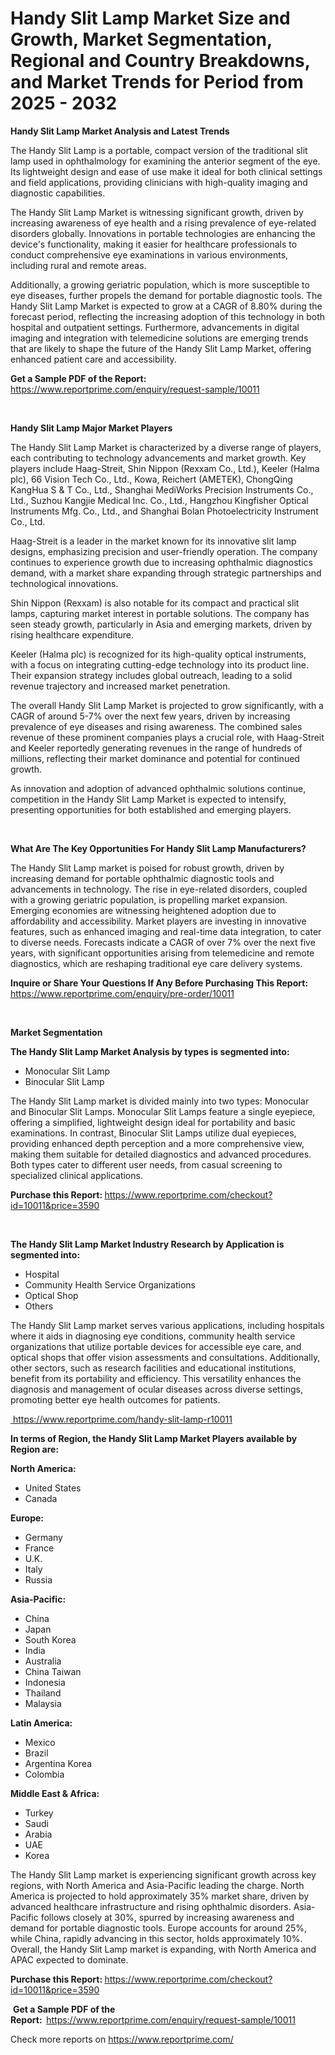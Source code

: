 <p><h1>Handy Slit Lamp Market Size and Growth, Market Segmentation, Regional and Country Breakdowns, and Market Trends for Period from 2025 -  2032</h1></p><p><strong>Handy Slit Lamp Market Analysis and Latest Trends</strong></p>
<p><p>The Handy Slit Lamp is a portable, compact version of the traditional slit lamp used in ophthalmology for examining the anterior segment of the eye. Its lightweight design and ease of use make it ideal for both clinical settings and field applications, providing clinicians with high-quality imaging and diagnostic capabilities. </p><p>The Handy Slit Lamp Market is witnessing significant growth, driven by increasing awareness of eye health and a rising prevalence of eye-related disorders globally. Innovations in portable technologies are enhancing the device's functionality, making it easier for healthcare professionals to conduct comprehensive eye examinations in various environments, including rural and remote areas. </p><p>Additionally, a growing geriatric population, which is more susceptible to eye diseases, further propels the demand for portable diagnostic tools. The Handy Slit Lamp Market is expected to grow at a CAGR of 8.80% during the forecast period, reflecting the increasing adoption of this technology in both hospital and outpatient settings. Furthermore, advancements in digital imaging and integration with telemedicine solutions are emerging trends that are likely to shape the future of the Handy Slit Lamp Market, offering enhanced patient care and accessibility.</p></p>
<p><strong>Get a Sample PDF of the Report:&nbsp;</strong> <a href="https://www.reportprime.com/enquiry/request-sample/10011?utm_campaign=2304&utm_medium=2&utm_source=Github&utm_content=ia&utm_term=20032025&utm_id=handy-slit-lamp">https://www.reportprime.com/enquiry/request-sample/10011</a></p>
<p>&nbsp;</p>
<p><strong>Handy Slit Lamp Major Market Players</strong></p>
<p><p>The Handy Slit Lamp Market is characterized by a diverse range of players, each contributing to technology advancements and market growth. Key players include Haag-Streit, Shin Nippon (Rexxam Co., Ltd.), Keeler (Halma plc), 66 Vision Tech Co., Ltd., Kowa, Reichert (AMETEK), ChongQing KangHua S & T Co., Ltd., Shanghai MediWorks Precision Instruments Co., Ltd., Suzhou Kangjie Medical Inc. Co., Ltd., Hangzhou Kingfisher Optical Instruments Mfg. Co., Ltd., and Shanghai Bolan Photoelectricity Instrument Co., Ltd.</p><p>Haag-Streit is a leader in the market known for its innovative slit lamp designs, emphasizing precision and user-friendly operation. The company continues to experience growth due to increasing ophthalmic diagnostics demand, with a market share expanding through strategic partnerships and technological innovations.</p><p>Shin Nippon (Rexxam) is also notable for its compact and practical slit lamps, capturing market interest in portable solutions. The company has seen steady growth, particularly in Asia and emerging markets, driven by rising healthcare expenditure.</p><p>Keeler (Halma plc) is recognized for its high-quality optical instruments, with a focus on integrating cutting-edge technology into its product line. Their expansion strategy includes global outreach, leading to a solid revenue trajectory and increased market penetration.</p><p>The overall Handy Slit Lamp Market is projected to grow significantly, with a CAGR of around 5-7% over the next few years, driven by increasing prevalence of eye diseases and rising awareness. The combined sales revenue of these prominent companies plays a crucial role, with Haag-Streit and Keeler reportedly generating revenues in the range of hundreds of millions, reflecting their market dominance and potential for continued growth. </p><p>As innovation and adoption of advanced ophthalmic solutions continue, competition in the Handy Slit Lamp Market is expected to intensify, presenting opportunities for both established and emerging players.</p></p>
<p>&nbsp;</p>
<p><strong>What Are The Key Opportunities For Handy Slit Lamp Manufacturers?</strong></p>
<p><p>The Handy Slit Lamp market is poised for robust growth, driven by increasing demand for portable ophthalmic diagnostic tools and advancements in technology. The rise in eye-related disorders, coupled with a growing geriatric population, is propelling market expansion. Emerging economies are witnessing heightened adoption due to affordability and accessibility. Market players are investing in innovative features, such as enhanced imaging and real-time data integration, to cater to diverse needs. Forecasts indicate a CAGR of over 7% over the next five years, with significant opportunities arising from telemedicine and remote diagnostics, which are reshaping traditional eye care delivery systems.</p></p>
<p><strong>Inquire or Share Your Questions If Any Before Purchasing This Report:</strong> <a href="https://www.reportprime.com/enquiry/pre-order/10011?utm_campaign=2304&utm_medium=2&utm_source=Github&utm_content=ia&utm_term=20032025&utm_id=handy-slit-lamp">https://www.reportprime.com/enquiry/pre-order/10011</a></p>
<p>&nbsp;</p>
<p><strong>Market Segmentation</strong></p>
<p><strong>The Handy Slit Lamp Market Analysis by types is segmented into:</strong></p>
<p><ul><li>Monocular Slit Lamp</li><li>Binocular Slit Lamp</li></ul></p>
<p><p>The Handy Slit Lamp market is divided mainly into two types: Monocular and Binocular Slit Lamps. Monocular Slit Lamps feature a single eyepiece, offering a simplified, lightweight design ideal for portability and basic examinations. In contrast, Binocular Slit Lamps utilize dual eyepieces, providing enhanced depth perception and a more comprehensive view, making them suitable for detailed diagnostics and advanced procedures. Both types cater to different user needs, from casual screening to specialized clinical applications.</p></p>
<p><strong>Purchase this Report:&nbsp;</strong><a href="https://www.reportprime.com/checkout?id=10011&price=3590&utm_campaign=2304&utm_medium=2&utm_source=Github&utm_content=ia&utm_term=20032025&utm_id=handy-slit-lamp">https://www.reportprime.com/checkout?id=10011&price=3590</a></p>
<p>&nbsp;</p>
<p><strong>The Handy Slit Lamp Market Industry Research by Application is segmented into:</strong></p>
<p><ul><li>Hospital</li><li>Community Health Service Organizations</li><li>Optical Shop</li><li>Others</li></ul></p>
<p><p>The Handy Slit Lamp market serves various applications, including hospitals where it aids in diagnosing eye conditions, community health service organizations that utilize portable devices for accessible eye care, and optical shops that offer vision assessments and consultations. Additionally, other sectors, such as research facilities and educational institutions, benefit from its portability and efficiency. This versatility enhances the diagnosis and management of ocular diseases across diverse settings, promoting better eye health outcomes for patients.</p></p>
<p><a href="https://www.reportprime.com/handy-slit-lamp-r10011?utm_campaign=2304&utm_medium=2&utm_source=Github&utm_content=ia&utm_term=20032025&utm_id=handy-slit-lamp">&nbsp;https://www.reportprime.com/handy-slit-lamp-r10011</a></p>
<p><strong>In terms of Region, the Handy Slit Lamp Market Players available by Region are:</strong></p>
<p>
    <p> <strong> North America: </strong>
        <ul>
            <li>United States</li>
            <li>Canada</li>
        </ul>
        </p> 
    <p> <strong> Europe: </strong>
        <ul>
            <li>Germany</li>
            <li>France</li>
            <li>U.K.</li>
            <li>Italy</li>
            <li>Russia</li>
        </ul>
        </p> 
    <p> <strong> Asia-Pacific: </strong>
        <ul>
            <li>China</li>
            <li>Japan</li>
            <li>South Korea</li>
            <li>India</li>
            <li>Australia</li>
            <li>China Taiwan</li>
            <li>Indonesia</li>
            <li>Thailand</li>
            <li>Malaysia</li>
        </ul>
        </p> 
    <p> <strong> Latin America: </strong>
        <ul>
            <li>Mexico</li>
            <li>Brazil</li>
            <li>Argentina Korea</li>
            <li>Colombia</li>
        </ul>
        </p> 
    <p> <strong> Middle East & Africa: </strong>
        <ul>
            <li>Turkey</li>
            <li>Saudi</li>
            <li>Arabia</li>
            <li>UAE</li>
            <li>Korea</li>
        </ul>
    </p>
    </p>
<p><p>The Handy Slit Lamp market is experiencing significant growth across key regions, with North America and Asia-Pacific leading the charge. North America is projected to hold approximately 35% market share, driven by advanced healthcare infrastructure and rising ophthalmic disorders. Asia-Pacific follows closely at 30%, spurred by increasing awareness and demand for portable diagnostic tools. Europe accounts for around 25%, while China, rapidly advancing in this sector, holds approximately 10%. Overall, the Handy Slit Lamp market is expanding, with North America and APAC expected to dominate.</p></p>
<p><strong>Purchase this Report: </strong><a href="https://www.reportprime.com/checkout?id=10011&price=3590&utm_campaign=2304&utm_medium=2&utm_source=Github&utm_content=ia&utm_term=20032025&utm_id=handy-slit-lamp">https://www.reportprime.com/checkout?id=10011&price=3590</a></p>
<p>&nbsp;<strong>Get a Sample PDF of the Report:&nbsp;&nbsp;</strong><a href="https://www.reportprime.com/enquiry/request-sample/10011?utm_campaign=2304&utm_medium=2&utm_source=Github&utm_content=ia&utm_term=20032025&utm_id=handy-slit-lamp">https://www.reportprime.com/enquiry/request-sample/10011</a></p>
<p><strong></strong></p>
<p>Check more reports on <a href="https://www.reportprime.com/?utm_campaign=2304&utm_medium=2&utm_source=Github&utm_content=ia&utm_term=20032025&utm_id=handy-slit-lamp">https://www.reportprime.com/</a></p>